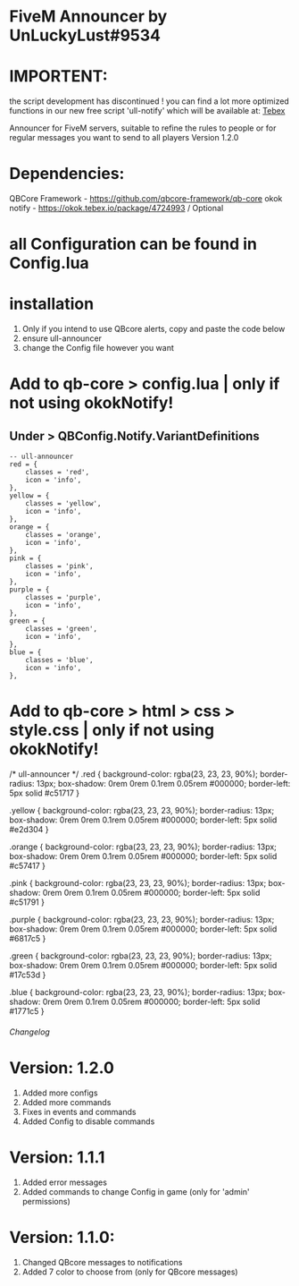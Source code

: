 # FiveM Announcer by UnLuckyLust#9534

# IMPORTENT:
the script development has discontinued ! 
you can find a lot more optimized functions in our new free script 'ull-notify' which will be available at: [Tebex](https://unluckylust.tebex.io)

Announcer for FiveM servers, suitable to refine the rules to people or for regular messages you want to send to all players
Version 1.2.0

# Dependencies:
QBCore Framework - https://github.com/qbcore-framework/qb-core
okok notify - https://okok.tebex.io/package/4724993  /  Optional

# all Configuration can be found in Config.lua

# installation
1. Only if you intend to use QBcore alerts, copy and paste the code below
2. ensure ull-announcer
3. change the Config file however you want

# Add to qb-core > config.lua   |   only if not using okokNotify!
## Under > QBConfig.Notify.VariantDefinitions 
    -- ull-announcer
    red = {
        classes = 'red',
        icon = 'info',
    },
    yellow = {
        classes = 'yellow',
        icon = 'info',
    },
    orange = {
        classes = 'orange',
        icon = 'info',
    },
    pink = {
        classes = 'pink',
        icon = 'info',
    },
    purple = {
        classes = 'purple',
        icon = 'info',
    },
    green = {
        classes = 'green',
        icon = 'info',
    },
    blue = {
        classes = 'blue',
        icon = 'info',
    },

# Add to qb-core > html > css > style.css   |   only if not using okokNotify!
/* ull-announcer */
.red {
    background-color: rgba(23, 23, 23, 90%);
    border-radius: 13px;
    box-shadow: 0rem 0rem 0.1rem 0.05rem #000000;
    border-left: 5px solid #c51717
}

.yellow {
    background-color: rgba(23, 23, 23, 90%);
    border-radius: 13px;
    box-shadow: 0rem 0rem 0.1rem 0.05rem #000000;
    border-left: 5px solid #e2d304
}

.orange {
    background-color: rgba(23, 23, 23, 90%);
    border-radius: 13px;
    box-shadow: 0rem 0rem 0.1rem 0.05rem #000000;
    border-left: 5px solid #c57417
}

.pink {
    background-color: rgba(23, 23, 23, 90%);
    border-radius: 13px;
    box-shadow: 0rem 0rem 0.1rem 0.05rem #000000;
    border-left: 5px solid #c51791
}

.purple {
    background-color: rgba(23, 23, 23, 90%);
    border-radius: 13px;
    box-shadow: 0rem 0rem 0.1rem 0.05rem #000000;
    border-left: 5px solid #6817c5
}

.green {
    background-color: rgba(23, 23, 23, 90%);
    border-radius: 13px;
    box-shadow: 0rem 0rem 0.1rem 0.05rem #000000;
    border-left: 5px solid #17c53d
}

.blue {
    background-color: rgba(23, 23, 23, 90%);
    border-radius: 13px;
    box-shadow: 0rem 0rem 0.1rem 0.05rem #000000;
    border-left: 5px solid #1771c5
}

###### Changelog ######

# Version: 1.2.0
1. Added more configs
2. Added more commands
2. Fixes in events and commands
3. Added Config to disable commands

# Version: 1.1.1
1. Added error messages
2. Added commands to change Config in game (only for 'admin' permissions)

# Version: 1.1.0:
1. Changed QBcore messages to notifications 
2. Added 7 color to choose from (only for QBcore messages) 
